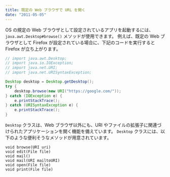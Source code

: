 ```yaml
---
title: 既定の Web ブラウザで URL を開く
date: "2011-05-05"
---
```


OS の規定の Web ブラウザとして設定されているアプリを起動するには、`java.awt.Desktop#browse()` メソッドが使用できます。
例えば、既定の Web ブラウザとして Firefox が設定されている場合に、下記のコードを実行すると Firefox が立ち上がります。

~~~ java
// import java.awt.Desktop;
// import java.io.IOException;
// import java.net.URI;
// import java.net.URISyntaxException;

Desktop desktop = Desktop.getDesktop();
try {
    desktop.browse(new URI("https://google.com/"));
} catch (IOException e) {
    e.printStackTrace();
} catch (URISyntaxException e) {
    e.printStackTrace();
}
~~~

`Desktop` クラスは、Web ブラウザ以外にも、URI やファイルの拡張子に関連づけられたアプリケーションを開く機能を備えています。
`Desktop` クラスには、以下のような便利そうなメソッドが用意されています。

~~~
void browse(URI uri)
void edit(File file)
void mail()
void mail(URI mailtoURI)
void open(File file)
void print(File file)
~~~

